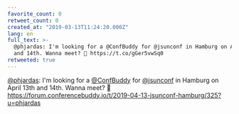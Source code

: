```yaml
---
favorite_count: 0
retweet_count: 0
created_at: "2019-03-13T11:24:20.000Z"
lang: en
full_text: >-
  @phjardas: I'm looking for a @ConfBuddy for @jsunconf in Hamburg on April 13th
  and 14th. Wanna meet? 🤗 https://t.co/gGer5vwSq0
retweeted: true
---
```


[@phjardas](https://twitter.com/phjardas): I'm looking for a
[@ConfBuddy](https://twitter.com/ConfBuddy) for
[@jsunconf](https://twitter.com/jsunconf) in Hamburg on April 13th and 14th.
Wanna meet? 🤗
<https://forum.conferencebuddy.io/t/2019-04-13-jsunconf-hamburg/325?u=phjardas>
